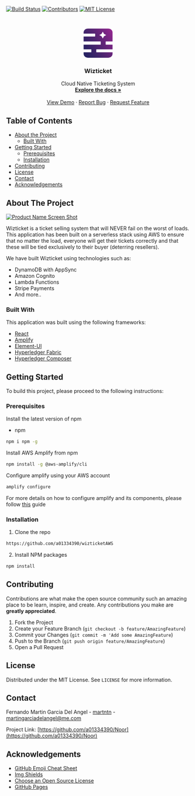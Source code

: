 <!-- PROJECT SHIELDS -->
[![Build Status][build-shield]]()
[![Contributors][contributors-shield]]()
[![MIT License][license-shield]][license-url]

<!-- PROJECT LOGO -->
<br />
<p align="center">
  <a href="https://github.com/a01334390/wizticketAWS">
    <img src="logo.png" alt="Logo" width="80" height="80">
  </a>

  <h3 align="center">Wizticket</h3>

  <p align="center">
    Cloud Native Ticketing System
    <br />
    <a href="https://github.com/a01334390/wizticketAWS"><strong>Explore the docs »</strong></a>
    <br />
    <br />
    <a href="https://github.com/a01334390/wizticketAWS">View Demo</a>
    ·
    <a href="https://github.com/a01334390/wizticketAWS">Report Bug</a>
    ·
    <a href="https://github.com/a01334390/wizticketAWS">Request Feature</a>
  </p>
</p>



<!-- TABLE OF CONTENTS -->
## Table of Contents

* [About the Project](#about-the-project)
  * [Built With](#built-with)
* [Getting Started](#getting-started)
  * [Prerequisites](#prerequisites)
  * [Installation](#installation)
* [Contributing](#contributing)
* [License](#license)
* [Contact](#contact)
* [Acknowledgements](#acknowledgements)



<!-- ABOUT THE PROJECT -->
## About The Project

[![Product Name Screen Shot][product-screenshot]](http://martntn.com)

Wizticket is a ticket selling system that will NEVER fail on the worst of loads. This application has been built on a serverless stack using AWS to ensure that no matter the load, everyone will get their tickets correctly and that these will be tied exclusively to their buyer (deterring resellers).

We have built Wizticket using technologies such as:

* DynamoDB with AppSync
* Amazon Cognito
* Lambda Functions
* Stripe Payments
* And more..

### Built With
This application was built using the following frameworks:

* [React](https://getbootstrap.com)
* [Amplify](https://aws-amplify.github.io)
* [Element-UI](https://elemefe.github.io/element-react/index)
* [Hyperledger Fabric](https://www.hyperledger.org/projects/fabric)
* [Hyperledger Composer](https://hyperledger.github.io/composer/latest/)

<!-- GETTING STARTED -->
## Getting Started

To build this project, please proceed to the following instructions:

### Prerequisites

Install the latest version of npm
* npm
```sh
npm i npm -g
```
Install AWS Amplify from npm
```sh
npm install -g @aws-amplify/cli
```
Configure amplify using your AWS account
```sh
amplify configure
```

For more details on how to configure amplify and its components, please follow [this](https://aws-amplify.github.io/docs/) guide 

### Installation

1. Clone the repo
```sh
https://github.com/a01334390/wizticketAWS
```
2. Install NPM packages
```sh
npm install
```

<!-- CONTRIBUTING -->
## Contributing

Contributions are what make the open source community such an amazing place to be learn, inspire, and create. Any contributions you make are **greatly appreciated**.

1. Fork the Project
2. Create your Feature Branch (`git checkout -b feature/AmazingFeature`)
3. Commit your Changes (`git commit -m 'Add some AmazingFeature`)
4. Push to the Branch (`git push origin feature/AmazingFeature`)
5. Open a Pull Request

<!-- LICENSE -->
## License

Distributed under the MIT License. See `LICENSE` for more information.

<!-- CONTACT -->
## Contact

Fernando Martin Garcia Del Angel - [martntn](https://www.linkedin.com/in/martntn/) - martingarciadelangel@me.com

Project Link: [https://github.com/a01334390/Noor](https://github.com/a01334390/Noor)


<!-- ACKNOWLEDGEMENTS -->
## Acknowledgements
* [GitHub Emoji Cheat Sheet](https://www.webpagefx.com/tools/emoji-cheat-sheet)
* [Img Shields](https://shields.io)
* [Choose an Open Source License](https://choosealicense.com)
* [GitHub Pages](https://pages.github.com)


<!-- MARKDOWN LINKS & IMAGES -->
[build-shield]: https://img.shields.io/badge/build-passing-brightgreen.svg?style=flat-square
[contributors-shield]: https://img.shields.io/badge/contributors-1-orange.svg?style=flat-square
[license-shield]: https://img.shields.io/badge/license-MIT-blue.svg?style=flat-square
[license-url]: https://choosealicense.com/licenses/mit
[linkedin-shield]: https://img.shields.io/badge/-LinkedIn-black.svg?style=flat-square&logo=linkedin&colorB=555
[linkedin-url]: https://www.linkedin.com/in/martntn/
[product-screenshot]: https://raw.githubusercontent.com/othneildrew/Best-README-Template/master/screenshot.png
